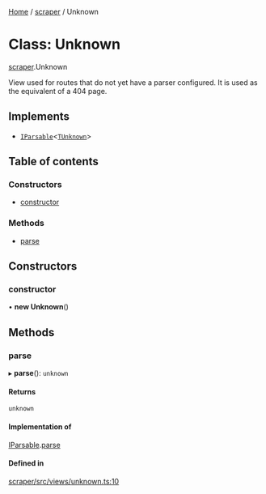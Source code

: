 [Home](../README.md) / [scraper](../modules/scraper.md) / Unknown

# Class: Unknown

[scraper](../modules/scraper.md).Unknown

View used for routes that do not yet have a parser configured. It is used as
the equivalent of a 404 page.

## Implements

- [`IParsable`](../interfaces/scraper.IParsable.md)<[`TUnknown`](../modules/other.md#tunknown)\>

## Table of contents

### Constructors

- [constructor](scraper.Unknown.md#constructor)

### Methods

- [parse](scraper.Unknown.md#parse)

## Constructors

### constructor

• **new Unknown**()

## Methods

### parse

▸ **parse**(): `unknown`

#### Returns

`unknown`

#### Implementation of

[IParsable](../interfaces/scraper.IParsable.md).[parse](../interfaces/scraper.IParsable.md#parse)

#### Defined in

[scraper/src/views/unknown.ts:10](https://github.com/dan-lovelace/hacker-news-pro/blob/442f6cf/packages/scraper/src/views/unknown.ts#L10)
